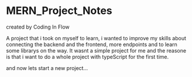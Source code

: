 # MERN_Project_Notes 

created by Coding In Flow

A project that i took on myself to learn, i wanted to improve my skills about connecting the backend and the frontend, more endpoints and to learn some librarys on the way.
It wasnt a simple project for me and the reasone is that i want to do a whole project with typeScript for the first time.

and now lets start a new project...
